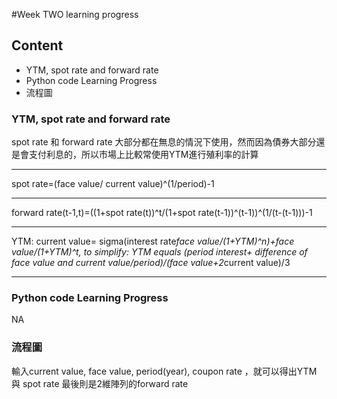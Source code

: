 #Week TWO learning progress

## Content
* YTM, spot rate and forward rate
* Python code Learning Progress
* 流程圖

### YTM, spot rate and forward rate
spot rate 和 forward rate 大部分都在無息的情況下使用，然而因為債券大部分還是會支付利息的，所以市場上比較常使用YTM進行殖利率的計算
***
spot rate=(face value/ current value)^(1/period)-1
***
forward rate(t-1,t)=((1+spot rate(t))^t/(1+spot rate(t-1))^(t-1))^(1/(t-(t-1)))-1
***
YTM: current value= sigma(interest rate*face value/(1+YTM)^n)+face value/(1+YTM)^t, 
to simplify: YTM equals (period interest+ difference of face value and current value/period)/(face value+2*current value)/3
***
### Python code Learning Progress
NA

### 流程圖
輸入current value, face value, period(year), coupon rate
，就可以得出YTM 與 spot rate 最後則是2維陣列的forward rate
